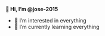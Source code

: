 **👋 Hi, I’m @jose-2015**
- 👀 I’m interested in everything
- 🌱 I’m currently learning everything


<!---
jose-2015/jose-2015 is a ✨ special ✨ repository because its `README.md` (this file) appears on your GitHub profile.
You can click the Preview link to take a look at your changes.
--->
